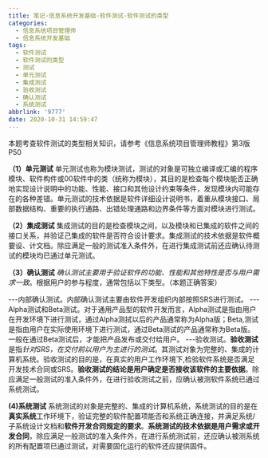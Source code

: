 ```yaml
---
title: 笔记-信息系统开发基础-软件测试-软件测试的类型
categories:
  - 信息系统项目管理师
  - 信息系统开发基础
tags:
  - 软件测试
  - 软件测试的类型
  - 测试
  - 单元测试
  - 集成测试
  - 验收测试
  - 确认测试
  - 系统测试
abbrlink: '9777'
date: 2020-10-31 14:59:47
---
```


本题考查软件测试的类型相关知识，请参考《信息系统项目管理师教程》第3版P50

**（1）单元测试**
单元测试也称为模块测试，测试的对象是可独立编译或汇编的程序模块、软件构件或00软件中的类（统称为模块），其目的是检查每个模块能否正确地实现设计说明中的功能、性能、接口和其他设计约束等条件，发现模块内可能存在的各种差错。单元测试的技术依据是软件详细设计说明书，着重从模块接口、局部数据结构、重要的执行通路、出错处理通路和边界条件等方面对模块进行测试。

**（2）集成测试**
集成测试的目的是检查模块之间，以及模块和已集成的软件之间的接口关系，并验证己集成的软件是否符合设计要求。集成测试的技术依据是软件概要设、计文档。除应满足一般的测试准入条件外，在进行集成测试前还应确认待测试的模块均已通过单元测试。

**（3）确认测试**
*确认测试主要用于验证软件的功能、性能和其他特性是否与用户需求一致*。根据用户的参与程度，通常包括以下类型。（本题正确答案）

---内部确认测试。内部确认测试主要由软件开发组织内部按照SRS进行测试。
---Alpha测试和Beta测试。对于通用产品型的软件开发而言，Alpha测试是指由用户在开发环境下进行测试，通过Alpha测拭以后的产品通常称为Alpha版；Beta,测试是指由用户在实际使用环境下进行测试，通过Beta测试的产品通常称为Beta版。一般在通过Beta测试后，才能把产品发布或交付给用户。
---验收测试。**验收测试**是指*针对SRS，在交付前以用户为主进行的测试*。其测试对象为完整的、集成的计算机系统。验收测试的目的是，在真实的用户工作环境下,检验软件系统是否满足开发技术合同或SRS。**验收测试的结论是用户确定是否接收该软件的主要依据**。除应满足一般测试的准入条件外，在进行验收测试之前，应确认被测软件系统已通过系统测试。

**(4)系统测试**
系统测试的对象是完整的、集成的计算机系统，系统测试的目的是在**真实系统**工作环境下，验证完整的软件配置项能否和系统正确连接，并满足系统/子系统设计文档和**软件开发合同规定的要求**。**系统测试的技术依据是用户需求或开发合同**，除应满足一般测试的准入条件外，在进行系统测试前，还应确认被测系统的所有配置项已通过测试，对需要固化运行的软件还应提供固件。
